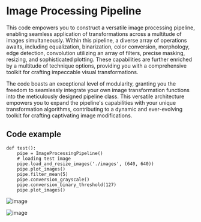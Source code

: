 # Image Processing Pipeline


This code empowers you to construct a versatile image processing pipeline, enabling seamless application of transformations across a multitude of images simultaneously. Within this pipeline, a diverse array of operations awaits, including equalization, binarization, color conversion, morphology, edge detection, convolution utilizing an array of filters, precise masking, resizing, and sophisticated plotting. These capabilities are further enriched by a multitude of technique options, providing you with a comprehensive toolkit for crafting impeccable visual transformations.

The code boasts an exceptional level of modularity, granting you the freedom to seamlessly integrate your own image transformation functions into the meticulously designed pipeline class. This versatile architecture empowers you to expand the pipeline's capabilities with your unique transformation algorithms, contributing to a dynamic and ever-evolving toolkit for crafting captivating image modifications.


## Code example

```
def test():
    pipe = ImageProcessingPipeline()
    # loading test image
    pipe.load_and_resize_images('./images', (640, 640))
    pipe.plot_images()
    pipe.filter_mean(5)
    pipe.conversion_grayscale()
    pipe.conversion_binary_threshold(127)
    pipe.plot_images()

```

![image](https://github.com/Raaulsthub/image_processing_pipeline/assets/85199336/e21d2e89-50cd-4100-8156-90c3b237a0c8)

![image](https://github.com/Raaulsthub/image_processing_pipeline/assets/85199336/e6a2510f-ed18-4aee-917e-ef418ab3de4d)
